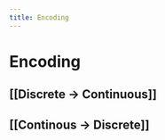 ```yaml
---
title: Encoding
---
```


# Encoding

## [[Discrete -> Continuous]]

## [[Continous -> Discrete]]






